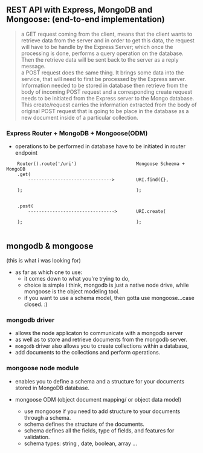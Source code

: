 ## REST API with Express, MongoDB and Mongoose: (end-to-end implementation)

> a GET request coming from the client, means that the client wants to retrieve data
> from the server and in order to get this data, the request will have to be handle 
> by the Express Server; which once the processing is done, performs a query operation
> on the database. Then the retrieve data will be sent back to the server as a reply
> message.              
> a POST request does the same thing. It brings some data into the service, that will
> need to first be processed by the Express server. Information needed to be stored in 
> database then retrieve from the body of incoming POST request and a corresponding 
> create request needs to be initiated from the Express server to the Mongo database.
> This create/request carries the information extracted from the body of original POST
> request that is going to be place in the database as a new document inside of a particular
> collection.


### Express Router + MongoDB + Mongoose(ODM)
- operations to be performed in database have to be initiated in router endpoint


```
    Router().route('/uri')                      Mongoose Scheema + MongoDB
    .get(
        ------------------------------->        URI.find({},
                                                 
    );                                          );


    .post(                                     
        -------------------------------->       URI.create(

    );                                          );


```


## mongodb & mongoose 
(this is what i was looking for)

- as far as which one to use:
    + it comes down to what you're trying to do,
    + choice is simple i think, mongodb is just a native node drive, while mongoose is the object modeling tool.
    + if you want to use a schema model, then gotta use mongoose...case closed. :)


### mongodb driver

   + allows the node applicaton to communicate with a mongodb server    
   + as well as to store and retrieve documents from the mongodb server.
   + `mongodb` driver also allows you to create collections within a database, 
   + add documents to the collections and perform operations.


### mongoose node module
   - enables you to define a schema and a structure for your documents stored in MongoDB database. 
   
   - mongoose ODM (object document mapping/ or object data model) 
   
      + use mongoose if you need to add structure to your documents through a schema.
      + schema defines the structure of the documents.
      + schema defines all the fields, type of fields, and features for validation.
      + schema types: string , date, boolean, array ...
















